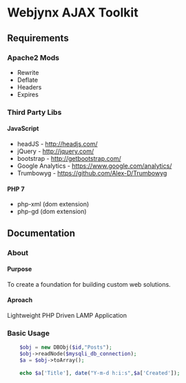 # Webjynx AJAX Toolkit

## Requirements

### Apache2 Mods
* Rewrite
* Deflate
* Headers
* Expires

### Third Party Libs

#### JavaScript
* headJS - http://headjs.com/
* jQuery - http://jquery.com/
* bootstrap - http://getbootstrap.com/
* Google Analytics - https://www.google.com/analytics/
* Trumbowyg - https://github.com/Alex-D/Trumbowyg

#### PHP 7
* php-xml (dom extension)
* php-gd (dom extension)

## Documentation

### About
#### Purpose
  To create a foundation for building custom web solutions.
  
#### Aproach
  Lightweight PHP Driven LAMP Application
  
### Basic Usage
```php
	$obj = new DBObj($id,"Posts");
	$obj->readNode($mysqli_db_connection);
	$a = $obj->toArray();
	
	echo $a['Title'], date("Y-m-d h:i:s",$a['Created']);
```